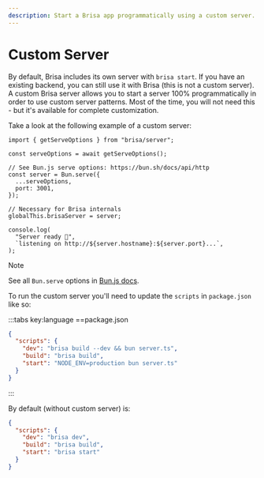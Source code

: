 ```yaml
---
description: Start a Brisa app programmatically using a custom server.
---
```


# Custom Server

By default, Brisa includes its own server with `brisa start`. If you have an existing backend, you can still use it with Brisa (this is not a custom server). A custom Brisa server allows you to start a server 100% programmatically in order to use custom server patterns. Most of the time, you will not need this - but it's available for complete customization.

Take a look at the following example of a custom server:

```tsx
import { getServeOptions } from "brisa/server";

const serveOptions = await getServeOptions();

// See Bun.js serve options: https://bun.sh/docs/api/http
const server = Bun.serve({
  ...serveOptions,
  port: 3001,
});

// Necessary for Brisa internals
globalThis.brisaServer = server;

console.log(
  "Server ready 🥳",
  `listening on http://${server.hostname}:${server.port}...`,
);
```

> [!NOTE]
>
> See all `Bun.serve` options in [Bun.js docs](https://bun.sh/docs/api/http).

To run the custom server you'll need to update the `scripts` in `package.json` like so:

:::tabs key:language
==package.json

```json
{
  "scripts": {
    "dev": "brisa build --dev && bun server.ts",
    "build": "brisa build",
    "start": "NODE_ENV=production bun server.ts"
  }
}
```

:::

By default (without custom server) is:

```json
{
  "scripts": {
    "dev": "brisa dev",
    "build": "brisa build",
    "start": "brisa start"
  }
}
```

